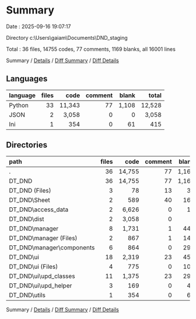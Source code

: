 # Summary

Date : 2025-09-16 19:07:17

Directory c:\\Users\\gaiam\\Documents\\DND_staging

Total : 36 files,  14755 codes, 77 comments, 1169 blanks, all 16001 lines

Summary / [Details](details.md) / [Diff Summary](diff.md) / [Diff Details](diff-details.md)

## Languages
| language | files | code | comment | blank | total |
| :--- | ---: | ---: | ---: | ---: | ---: |
| Python | 33 | 11,343 | 77 | 1,108 | 12,528 |
| JSON | 2 | 3,058 | 0 | 0 | 3,058 |
| Ini | 1 | 354 | 0 | 61 | 415 |

## Directories
| path | files | code | comment | blank | total |
| :--- | ---: | ---: | ---: | ---: | ---: |
| . | 36 | 14,755 | 77 | 1,169 | 16,001 |
| DT_DND | 36 | 14,755 | 77 | 1,169 | 16,001 |
| DT_DND (Files) | 3 | 78 | 13 | 32 | 123 |
| DT_DND\\Sheet | 2 | 589 | 40 | 164 | 793 |
| DT_DND\\access_data | 2 | 6,626 | 0 | 17 | 6,643 |
| DT_DND\\dist | 2 | 3,058 | 0 | 0 | 3,058 |
| DT_DND\\manager | 8 | 1,731 | 1 | 443 | 2,175 |
| DT_DND\\manager (Files) | 2 | 867 | 1 | 145 | 1,013 |
| DT_DND\\manager\\components | 6 | 864 | 0 | 298 | 1,162 |
| DT_DND\\ui | 18 | 2,319 | 23 | 452 | 2,794 |
| DT_DND\\ui (Files) | 4 | 775 | 0 | 107 | 882 |
| DT_DND\\ui\\upd_classes | 11 | 1,375 | 23 | 297 | 1,695 |
| DT_DND\\ui\\upd_helper | 3 | 169 | 0 | 48 | 217 |
| DT_DND\\utils | 1 | 354 | 0 | 61 | 415 |

Summary / [Details](details.md) / [Diff Summary](diff.md) / [Diff Details](diff-details.md)